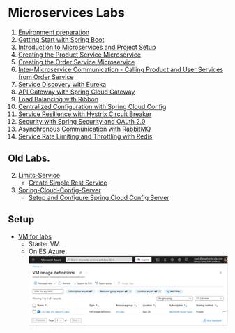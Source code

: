 # Microservices Labs

1. [Environment preparation](./00-Environment-Preparation/1.0-env-prepare.md)
2. [Getting Start with Spring Boot](./01-Getting-started-spring-boot/1.1-api-lab.md)
3. [Introduction to Microservices and Project Setup](./02-Introduction-to-microservices-and-project-setup/1.2-api-lab.md)
4. [Creating the Product Service Microservice](./03-Creating-the-product-service-microservice/1.3-api-lab.md)
5. [Creating the Order Service Microservice](./04-creating-the-order-service-microservice/1.4-api-lab.md)
6. [Inter-Microservice Communication - Calling Product and User Services from Order Service](./05-inter-microservice-communication-calling-product-and-user-services-from-order-service/1.5-api-lab.md)
7. [Service Discovery with Eureka](./06-service-discovery-with-eureka/1.6-api-lab.md)
8. [API Gateway with Spring Cloud Gateway](./07-api-gateway-with-spring-cloud-gateway/1.7-api-lab.md)
9. [Load Balancing with Ribbon](./08-Load-balancing-with-ribbon/1.8-api-lab.md)
10. [Centralized Configuration with Spring Cloud Config](./09-centralized-configuration-with-spring-cloud-config/1.9-api-lab.md)
11. [Service Resilience with Hystrix Circuit Breaker](./10-service-resilience-with-hystrix-circuit-breaker/1.10-api-lab.md)
12. [Security with Spring Security and OAuth 2.0](./11-security-with-spring-security-and-oauth-2.0/1.11-api-lab.md)
13. [Asynchronous Communication with RabbitMQ](./12-asynchronous-communication-with-rabbitmq/1.12-api-lab.md)
14. [Service Rate Limiting and Throttling with Redis](./13-service-rate-limiting-and-throttling/1.13-api-lab.md)


## Old Labs.

2. [Limits-Service](./limits-service)
    * [Create Simple Rest Service](./limits-service/simple-rest.md)
3. [Spring-Cloud-Config-Server](./spring-cloud-config-server)
    * [Setup and Configure Spring Cloud Config Server](./spring-cloud-config-server/config-server.md)

## Setup
* [VM for labs](VM-lab-setup.md)
  -  Starter VM
    - On ES Azure
![](images/starter_vm.png)

